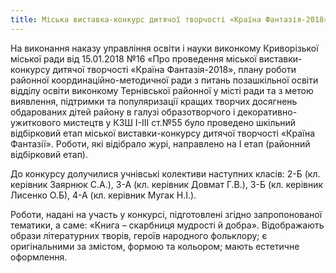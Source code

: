 ```yaml
---
title: Міська виставка-конкурс дитячої творчості «Країна Фантазія-2018»
---
```


На виконання наказу управління освіти і науки виконкому Криворізької міської ради від 15.01.2018 №16 «Про проведення міської виставки-конкурсу дитячої творчості «Країна Фантазія-2018», плану роботи районної координаційно-методичної ради з питань позашкільної освіти відділу освіти виконкому Тернівської районної у місті ради та з метою виявлення, підтримки та популяризації кращих творчих досягнень обдарованих дітей району в галузі образотворчого і декоративно-ужиткового мистецтв у КЗШ І-ІІІ ст.№55 було проведено шкільний відбірковий етап міської виставки-конкурсу дитячої творчості «Країна Фантазії». Роботи, які відібрало журі, направлено на І етап (районний відбірковий етап).

До конкурсу долучилися учнівські колективи наступних класів: 2-Б (кл. керівник Заярнюк С.А.), 3-А (кл. керівник Довмат Г.В.), 3-Б (кл. керівник Лисенко О.Б), 4-А (кл. керівник Мугак Н.І.).

Роботи, надані на участь у конкурсі, підготовлені згідно запропонованої тематики, а саме: «Книга – скарбниця мудрості й добра». Відображають образи літературних творів, героїв народного фольклору; є оригінальними за змістом, формою та кольором; мають естетичне оформлення.

<slideshow id="_/72157669305392369" />
